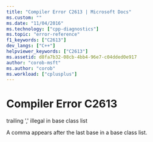 ```yaml
---
title: "Compiler Error C2613 | Microsoft Docs"
ms.custom: ""
ms.date: "11/04/2016"
ms.technology: ["cpp-diagnostics"]
ms.topic: "error-reference"
f1_keywords: ["C2613"]
dev_langs: ["C++"]
helpviewer_keywords: ["C2613"]
ms.assetid: d8fa7b32-08cb-4bb4-96e7-c04dded0e917
author: "corob-msft"
ms.author: "corob"
ms.workload: ["cplusplus"]
---
```

# Compiler Error C2613
trailing ',' illegal in base class list  
  
 A comma appears after the last base in a base class list.
